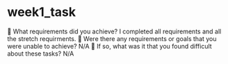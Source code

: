 # week1_task

🎯 What requirements did you achieve?
    I completed all requirements and all the stretch requirments.
🎯 Were there any requirements or goals that you were unable to achieve?
    N/A
🎯 If so, what was it that you found difficult about these tasks?
    N/A